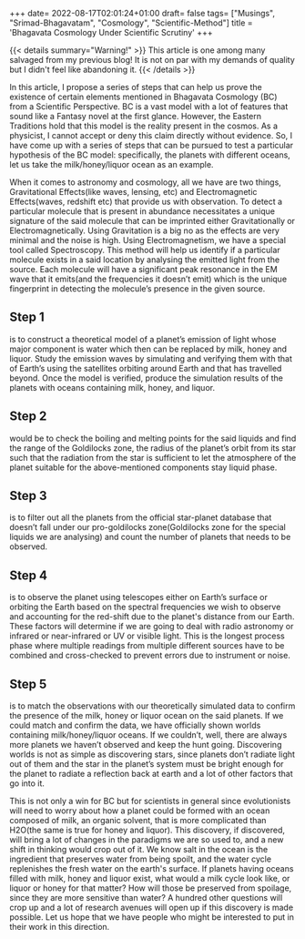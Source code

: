 +++
date= 2022-08-17T02:01:24+01:00
draft= false
tags= ["Musings", "Srimad-Bhagavatam", "Cosmology", "Scientific-Method"]
title = 'Bhagavata Cosmology Under Scientific Scrutiny'
+++


{{< details summary="Warning!" >}}
This article is one among many salvaged from my previous blog! It is not on par with my demands of quality but I didn't feel like abandoning it.
{{< /details >}}



In this article, I propose a series of steps that can help us prove the existence of certain elements mentioned in Bhagavata Cosmology (BC) from a Scientific Perspective. BC is a vast model with a lot of features that sound like a Fantasy novel at the first glance. However, the Eastern Traditions hold that this model is the reality present in the cosmos. As a physicist, I cannot accept or deny this claim directly without evidence. So, I have come up with a series of steps that can be pursued to test a particular hypothesis of the BC model: specifically, the planets with different oceans, let us take the milk/honey/liquor ocean as an example.

When it comes to astronomy and cosmology, all we have are two things, Gravitational Effects(like waves, lensing, etc) and Electromagnetic Effects(waves, redshift etc) that provide us with observation. To detect a particular molecule that is present in abundance necessitates a unique signature of the said molecule that can be imprinted either Gravitationally or Electromagnetically. Using Gravitation is a big no as the effects are very minimal and the noise is high. Using Electromagnetism, we have a special tool called Spectroscopy. This method will help us identify if a particular molecule exists in a said location by analysing the emitted light from the source. Each molecule will have a significant peak resonance in the EM wave that it emits(and the frequencies it doesn’t emit) which is the unique fingerprint in detecting the molecule’s presence in the given source.

## Step 1 
is to construct a theoretical model of a planet’s emission of light whose major component is water which then can be replaced by milk, honey and liquor. Study the emission waves by simulating and verifying them with that of Earth’s using the satellites orbiting around Earth and that has travelled beyond. Once the model is verified, produce the simulation results of the planets with oceans containing milk, honey, and liquor.

## Step 2 
would be to check the boiling and melting points for the said liquids and find the range of the Goldilocks zone, the radius of the planet’s orbit from its star such that the radiation from the star is sufficient to let the atmosphere of the planet suitable for the above-mentioned components stay liquid phase.

## Step 3 
is to filter out all the planets from the official star-planet database that doesn’t fall under our pro-goldilocks zone(Goldilocks zone for the special liquids we are analysing) and count the number of planets that needs to be observed.

## Step 4 
is to observe the planet using telescopes either on Earth’s surface or orbiting the Earth based on the spectral frequencies we wish to observe and accounting for the red-shift due to the planet's distance from our Earth. These factors will determine if we are going to deal with radio astronomy or infrared or near-infrared or UV or visible light. This is the longest process phase where multiple readings from multiple different sources have to be combined and cross-checked to prevent errors due to instrument or noise.

## Step 5
 is to match the observations with our theoretically simulated data to confirm the presence of the milk, honey or liquor ocean on the said planets. If we could match and confirm the data, we have officially shown worlds containing milk/honey/liquor oceans. If we couldn’t, well, there are always more planets we haven’t observed and keep the hunt going. Discovering worlds is not as simple as discovering stars, since planets don’t radiate light out of them and the star in the planet’s system must be bright enough for the planet to radiate a reflection back at earth and a lot of other factors that go into it.

This is not only a win for BC but for scientists in general since evolutionists will need to worry about how a planet could be formed with an ocean composed of milk, an organic solvent, that is more complicated than H2O(the same is true for honey and liquor). This discovery, if discovered, will bring a lot of changes in the paradigms we are so used to, and a new shift in thinking would crop out of it. We know salt in the ocean is the ingredient that preserves water from being spoilt, and the water cycle replenishes the fresh water on the earth's surface. If planets having oceans filled with milk, honey and liquor exist, what would a milk cycle look like, or liquor or honey for that matter? How will those be preserved from spoilage, since they are more sensitive than water? A hundred other questions will crop up and a lot of research avenues will open up if this discovery is made possible. Let us hope that we have people who might be interested to put in their work in this direction.